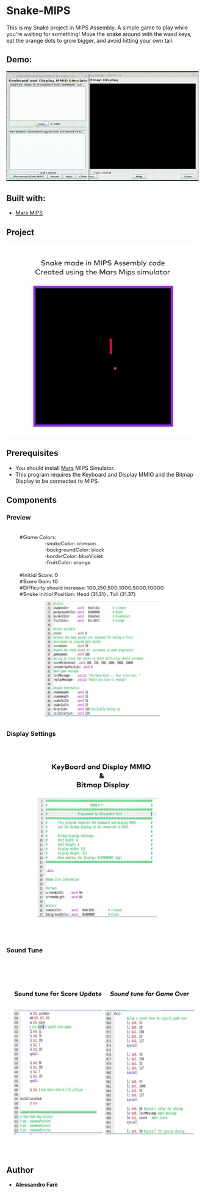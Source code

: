 # Snake-MIPS

This is my Snake project in MIPS Assembly. 
A simple game to play while you're waiting for something! Move the snake around with the wasd keys, eat the orange dots to grow bigger, and avoid hitting your own tail.

## Demo:

![](SnakeGame.gif)

## Built with:

* [Mars MIPS](http://courses.missouristate.edu/kenvollmar/mars/)

## Project

<img width="650" src="images/Game.jpeg">
  
## Prerequisites

* You should install [Mars](http://courses.missouristate.edu/kenvollmar/mars/) MIPS Simulator.
* This program requires the Keyboard and Display MMIO and the Bitmap Display to be connected to MIPS.

## Components

### Preview

<img width="650" src="images/Preview.jpeg">

### Display Settings

<img width="650" src="images/Display.jpeg">

### Sound Tune

<img width="650" src="images/Sound_Tune.jpeg">


## Author

* **Alessandro Farè**
